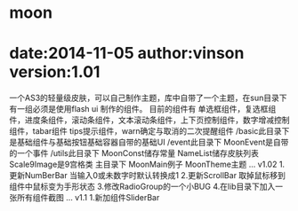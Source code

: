 moon
====
date:2014-11-05
author:vinson
version:1.01
====
一个AS3的轻量级皮肤，可以自己制作主题，库中自带了一个主题，在sun目录下有一组必须是使用flash ui 制作的组件。
目前的组件有
单选框组件，复选框组件，进度条组件，滚动条组件，文本滚动条组件，上下页控制组件，数字增减控制组件，tabar组件
tips提示组件，warn确定与取消的二次提醒组件
/basic此目录下
是基础组件与基础按钮基础容器自带的基础UI
/event此目录下
MoonEvent是自带的一个事件
/utils此目录下
MoonConst储存常量
NameList储存皮肤列表
Scale9Image是9宫格类
主目录下
MoonMain例子
MoonTheme主题
...
v1.02
1.更新NumBerBar
当输入0或未数字时默认转换成1
2.更新ScrollBar
取掉鼠标移到组件中鼠标变为手形状态
3.修改RadioGroup的一个小BUG
4.在lib目录下加入一张所有组件截图
...
v1.1
1.新加组件SliderBar